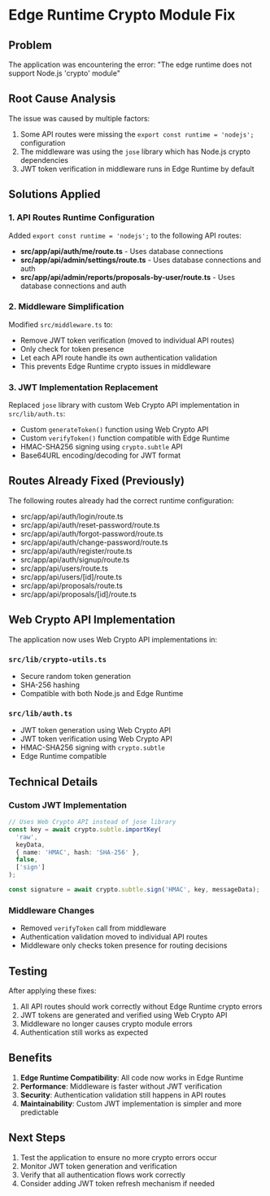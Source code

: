 # Edge Runtime Crypto Module Fix

## Problem
The application was encountering the error: "The edge runtime does not support Node.js 'crypto' module"

## Root Cause Analysis
The issue was caused by multiple factors:
1. Some API routes were missing the `export const runtime = 'nodejs';` configuration
2. The middleware was using the `jose` library which has Node.js crypto dependencies
3. JWT token verification in middleware runs in Edge Runtime by default

## Solutions Applied

### 1. API Routes Runtime Configuration
Added `export const runtime = 'nodejs';` to the following API routes:
- **src/app/api/auth/me/route.ts** - Uses database connections
- **src/app/api/admin/settings/route.ts** - Uses database connections and auth
- **src/app/api/admin/reports/proposals-by-user/route.ts** - Uses database connections and auth

### 2. Middleware Simplification
Modified `src/middleware.ts` to:
- Remove JWT token verification (moved to individual API routes)
- Only check for token presence
- Let each API route handle its own authentication validation
- This prevents Edge Runtime crypto issues in middleware

### 3. JWT Implementation Replacement
Replaced `jose` library with custom Web Crypto API implementation in `src/lib/auth.ts`:
- Custom `generateToken()` function using Web Crypto API
- Custom `verifyToken()` function compatible with Edge Runtime
- HMAC-SHA256 signing using `crypto.subtle` API
- Base64URL encoding/decoding for JWT format

## Routes Already Fixed (Previously)
The following routes already had the correct runtime configuration:
- src/app/api/auth/login/route.ts
- src/app/api/auth/reset-password/route.ts
- src/app/api/auth/forgot-password/route.ts
- src/app/api/auth/change-password/route.ts
- src/app/api/auth/register/route.ts
- src/app/api/auth/signup/route.ts
- src/app/api/users/route.ts
- src/app/api/users/[id]/route.ts
- src/app/api/proposals/route.ts
- src/app/api/proposals/[id]/route.ts

## Web Crypto API Implementation
The application now uses Web Crypto API implementations in:

### `src/lib/crypto-utils.ts`
- Secure random token generation
- SHA-256 hashing
- Compatible with both Node.js and Edge Runtime

### `src/lib/auth.ts`
- JWT token generation using Web Crypto API
- JWT token verification using Web Crypto API
- HMAC-SHA256 signing with `crypto.subtle`
- Edge Runtime compatible

## Technical Details

### Custom JWT Implementation
```typescript
// Uses Web Crypto API instead of jose library
const key = await crypto.subtle.importKey(
  'raw',
  keyData,
  { name: 'HMAC', hash: 'SHA-256' },
  false,
  ['sign']
);

const signature = await crypto.subtle.sign('HMAC', key, messageData);
```

### Middleware Changes
- Removed `verifyToken` call from middleware
- Authentication validation moved to individual API routes
- Middleware only checks token presence for routing decisions

## Testing
After applying these fixes:
1. All API routes should work correctly without Edge Runtime crypto errors
2. JWT tokens are generated and verified using Web Crypto API
3. Middleware no longer causes crypto module errors
4. Authentication still works as expected

## Benefits
1. **Edge Runtime Compatibility**: All code now works in Edge Runtime
2. **Performance**: Middleware is faster without JWT verification
3. **Security**: Authentication validation still happens in API routes
4. **Maintainability**: Custom JWT implementation is simpler and more predictable

## Next Steps
1. Test the application to ensure no more crypto errors occur
2. Monitor JWT token generation and verification
3. Verify that all authentication flows work correctly
4. Consider adding JWT token refresh mechanism if needed